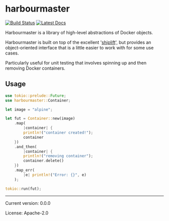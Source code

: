 
# harbourmaster

[![Build Status](https://travis-ci.org/danieleades/harbourmaster.svg?branch=master)](https://travis-ci.org/danieleades/harbourmaster)
[![Latest Docs](https://docs.rs/harbourmaster/badge.svg)](https://docs.rs/harbourmaster/0.0.0/harbourmaster/)

Harbourmaster is a library of high-level abstractions of Docker objects.

Harbourmaster is built on top of the excellent '[shiplift](https://github.com/softprops/shiplift)', but provides an object-oriented interface that
is a little easier to work with for some use cases.

Particularly useful for unit testing that involves spinning up and then removing Docker containers.

## Usage
```rust
use tokio::prelude::Future;
use harbourmaster::Container;

let image = "alpine";

let fut = Container::new(image)
    .map(
        |container| {
        println!("container created!");
        container
    })
    .and_then(
        |container| {
        println!("removing container");
        container.delete()
    })
    .map_err(
        |e| println!("Error: {}", e)
    );

tokio::run(fut);
```


---

Current version: 0.0.0

License: Apache-2.0
